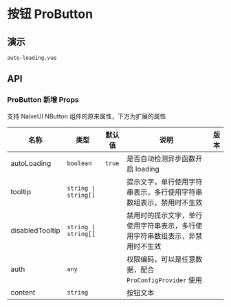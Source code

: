 # 按钮 ProButton

## 演示

```demo
auto-loading.vue

```

## API

### ProButton 新增 Props
<div class='inline-flex leading-5 text-sky-600 text-xs font-500  mb-16px px-3 py-1 bg-sky-400/10 rounded-full'>支持 NaiveUI NButton 组件的原来属性，下方为扩展的属性</div>

| 名称 | 类型 | 默认值 | 说明 | 版本 |
| --- | --- | --- | --- | --- |
| autoLoading | `boolean` | `true` | 是否自动检测异步函数开启 loading |  |
| tooltip | `string \| string[]` | | 提示文字，单行使用字符串表示，多行使用字符串数组表示，禁用时不生效 |  |
| disabledTooltip | `string \| string[]` | | 禁用时的提示文字，单行使用字符串表示，多行使用字符串数组表示，非禁用时不生效 |  |
| auth | `any` | | 权限编码，可以是任意数据，配合 `ProConfigProvider` 使用 |  |
| content | `string` | | 按钮文本 |  |
